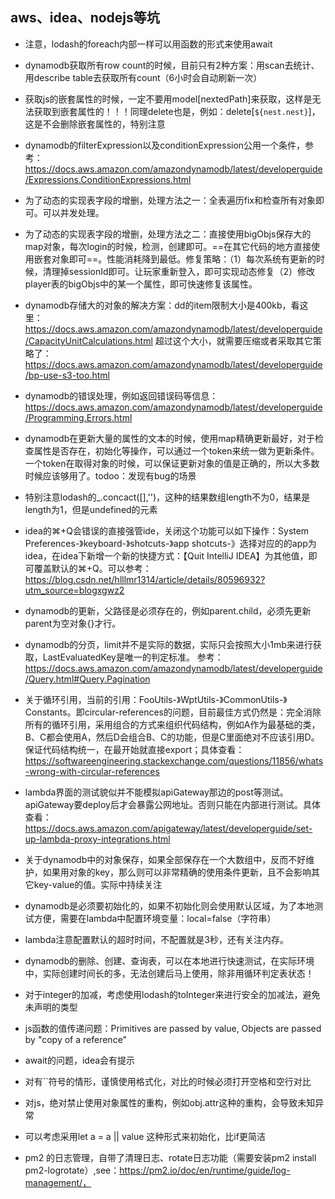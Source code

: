 ## aws、idea、nodejs等坑
- 注意，lodash的foreach内部一样可以用函数的形式来使用await
- dynamodb获取所有row count的时候，目前只有2种方案：用scan去统计、用describe table去获取所有count（6小时会自动刷新一次）
- 获取js的嵌套属性的时候，一定不要用model[nextedPath]来获取，这样是无法获取到嵌套属性的！！！同理delete也是，例如：delete[`${nest.nest}`]，这是不会删除嵌套属性的，特别注意
- dynamodb的filterExpression以及conditionExpression公用一个条件，参考：https://docs.aws.amazon.com/amazondynamodb/latest/developerguide/Expressions.ConditionExpressions.html
- 为了动态的实现表字段的增删，处理方法之一：全表遍历fix和检查所有对象即可。可以并发处理。
- 为了动态的实现表字段的增删，处理方法之二：直接使用bigObjs保存大的map对象，每次login的时候，检测，创建即可。==在其它代码的地方直接使用嵌套对象即可==。性能消耗降到最低。修复策略：（1）每次系统有更新的时候，清理掉sessionId即可。让玩家重新登入，即可实现动态修复（2）修改player表的bigObjs中的某一个属性，即可快速修复该属性。
- dynamodb存储大的对象的解决方案：dd的item限制大小是400kb，看这里：https://docs.aws.amazon.com/amazondynamodb/latest/developerguide/CapacityUnitCalculations.html 超过这个大小，就需要压缩或者采取其它策略了：https://docs.aws.amazon.com/amazondynamodb/latest/developerguide/bp-use-s3-too.html
- dynamodb的错误处理，例如返回错误码等信息：https://docs.aws.amazon.com/amazondynamodb/latest/developerguide/Programming.Errors.html
- dynamodb在更新大量的属性的文本的时候，使用map精确更新最好，对于检查属性是否存在，初始化等操作，可以通过一个token来统一做为更新条件。一个token在取得对象的时候，可以保证更新对象的值是正确的，所以大多数时候应该够用了。todoo：发现有bug的场景
- 特别注意lodash的_.concact([],'')，这种的结果数组length不为0，结果是length为1，但是undefined的元素
- idea的⌘+Q会错误的直接强管ide，关闭这个功能可以如下操作：System Preferences-》keyboard-》shotcuts-》app shotcuts-》选择对应的的app为idea，在idea下新增一个新的快捷方式：【Quit IntelliJ IDEA】为其他值，即可覆盖默认的⌘+Q。可以参考：https://blog.csdn.net/hlllmr1314/article/details/80596932?utm_source=blogxgwz2
- dynamodb的更新，父路径是必须存在的，例如parent.child，必须先更新parent为空对象{}才行。
- dynamodb的分页，limit并不是实际的数据，实际只会按照大小1mb来进行获取，LastEvaluatedKey是唯一的判定标准。
参考：https://docs.aws.amazon.com/amazondynamodb/latest/developerguide/Query.html#Query.Pagination

- 关于循环引用，当前的引用：FooUtils-》WptUtils-》CommonUtils-》Constants。即circular-references的问题，目前最佳方式仍然是：完全消除所有的循环引用，采用组合的方式来组织代码结构，例如A作为最基础的类，B、C都会使用A，然后D会组合B、C的功能，但是C里面绝对不应该引用D。保证代码结构统一，在最开始就直接export；具体查看：https://softwareengineering.stackexchange.com/questions/11856/whats-wrong-with-circular-references

- lambda界面的测试貌似并不能模拟apiGateway那边的post等测试。apiGateway要deploy后才会暴露公网地址。否则只能在内部进行测试。具体查看：https://docs.aws.amazon.com/apigateway/latest/developerguide/set-up-lambda-proxy-integrations.html
- 关于dynamodb中的对象保存，如果全部保存在一个大数组中，反而不好维护，如果用对象的key，那么则可以非常精确的使用条件更新，且不会影响其它key-value的值。实际中持续关注
- dynamodb是必须要初始化的，如果不初始化则会使用默认区域，为了本地测试方便，需要在lambda中配置环境变量：local=false（字符串）
- lambda注意配置默认的超时时间，不配置就是3秒，还有关注内存。
- dynamodb的删除、创建、查询表，可以在本地进行快速测试，在实际环境中，实际创建时间长的多，无法创建后马上使用，除非用循环判定表状态！
- 对于integer的加减，考虑使用lodash的toInteger来进行安全的加减法，避免未声明的类型
- js函数的值传递问题：Primitives are passed by value, Objects are passed by "copy of a reference"
- await的问题，idea会有提示
- 对有``符号的情形，谨慎使用格式化，对比的时候必须打开空格和空行对比
- 对js，绝对禁止使用对象属性的重构，例如obj.attr这种的重构，会导致未知异常
- 可以考虑采用let a = a || value 这种形式来初始化，比if更简洁
- pm2 的日志管理，自带了清理日志、rotate日志功能（需要安装pm2 install pm2-logrotate）,see：https://pm2.io/doc/en/runtime/guide/log-management/，
